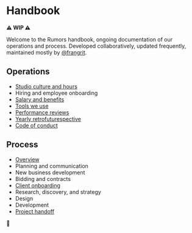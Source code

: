 # Handbook

**⚠️ WIP ⚠️**

Welcome to the Rumors handbook, ongoing documentation of our operations and process. Developed collaboratively, updated frequently, maintained mostly by [@frangrit](https://github.com/frangrit).

## Operations
- [Studio culture and hours](./operations/studio.md)
- Hiring and employee onboarding
- [Salary and benefits](./operations/benefits.md)
- [Tools we use](./operations/tools.md)
- [Performance reviews](./operations/performance-reviews.md)
- [Yearly retrofuturespective](./operations/retrofuturespective.md)
- [Code of conduct](./operations/code-of-conduct.md)

## Process

- [Overview](./process/overview.md)
- Planning and communication
- New business development
- Bidding and contracts
- [Client onboarding](./process/client-onboarding.md)
- Research, discovery, and strategy
- Design
- Development
- [Project handoff](./process/handoff.md)

🎵 
